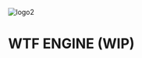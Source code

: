 ![logo2](https://user-images.githubusercontent.com/55785917/195940719-7b7c4bfd-b8d2-4286-a8d6-318d86b7f45e.png)

# WTF ENGINE (WIP)